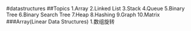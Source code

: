 #datastructures
##Topics
	1.Array
	2.Linked List
	3.Stack
	4.Queue
	5.Binary Tree
	6.Binary Search Tree
	7.Heap
	8.Hashing
	9.Graph
	10.Matrix
###Array(Linear Data Structures)
	1.数组旋转
